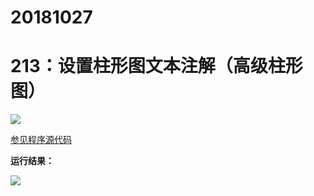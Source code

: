 # 20181027

# 213：设置柱形图文本注解（高级柱形图）

<img src="http://image.renkaigis.com/keepcoding/2018102701.png">

<a href="https://github.com/renkaigis/KeepCoding/tree/master/2018/10/27" target="_blank">参见程序源代码</a>

**运行结果：**

<img src="http://image.renkaigis.com/keepcoding/2018102702.png">